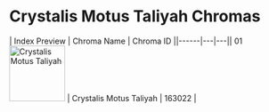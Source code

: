 # Crystalis Motus Taliyah Chromas

| Index  Preview | Chroma Name | Chroma ID ||------|---|---|| 01  <img src='https://raw.communitydragon.org/latest/plugins/rcp-be-lol-game-data/global/default/v1/champion-chroma-images/163/163022.png' alt='Crystalis Motus Taliyah' width='100'> | Crystalis Motus Taliyah | 163022 |